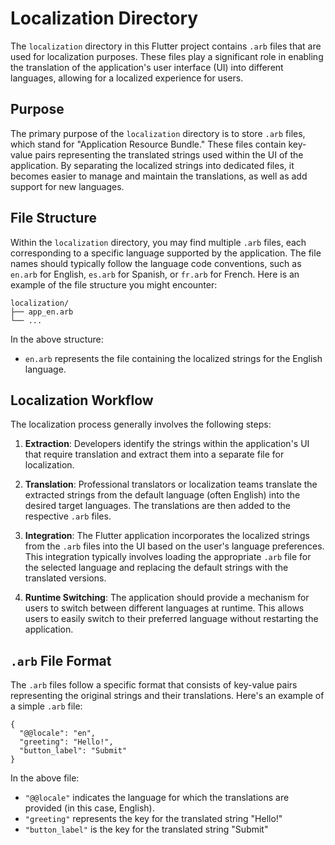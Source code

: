 # Localization Directory

The `localization` directory in this Flutter project contains `.arb` files that are used for localization purposes. These files play a significant role in enabling the translation of the application's user interface (UI) into different languages, allowing for a localized experience for users.

## Purpose

The primary purpose of the `localization` directory is to store `.arb` files, which stand for "Application Resource Bundle." These files contain key-value pairs representing the translated strings used within the UI of the application. By separating the localized strings into dedicated files, it becomes easier to manage and maintain the translations, as well as add support for new languages.

## File Structure

Within the `localization` directory, you may find multiple `.arb` files, each corresponding to a specific language supported by the application. The file names should typically follow the language code conventions, such as `en.arb` for English, `es.arb` for Spanish, or `fr.arb` for French. Here is an example of the file structure you might encounter:

```
localization/
├── app_en.arb
└── ...
```

In the above structure:

- `en.arb` represents the file containing the localized strings for the English language.

## Localization Workflow

The localization process generally involves the following steps:

1. **Extraction**: Developers identify the strings within the application's UI that require translation and extract them into a separate file for localization.

2. **Translation**: Professional translators or localization teams translate the extracted strings from the default language (often English) into the desired target languages. The translations are then added to the respective `.arb` files.

3. **Integration**: The Flutter application incorporates the localized strings from the `.arb` files into the UI based on the user's language preferences. This integration typically involves loading the appropriate `.arb` file for the selected language and replacing the default strings with the translated versions.

4. **Runtime Switching**: The application should provide a mechanism for users to switch between different languages at runtime. This allows users to easily switch to their preferred language without restarting the application.

## `.arb` File Format

The `.arb` files follow a specific format that consists of key-value pairs representing the original strings and their translations. Here's an example of a simple `.arb` file:

```plaintext
{
  "@@locale": "en",
  "greeting": "Hello!",
  "button_label": "Submit"
}
```

In the above file:

- `"@@locale"` indicates the language for which the translations are provided (in this case, English).
- `"greeting"` represents the key for the translated string "Hello!"
- `"button_label"` is the key for the translated string "Submit"
